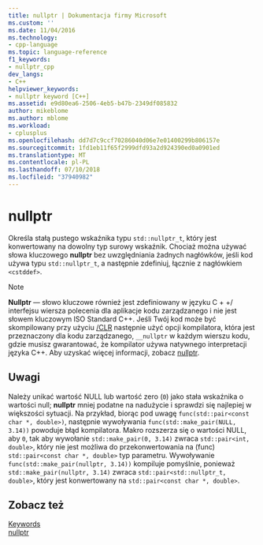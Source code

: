 ```yaml
---
title: nullptr | Dokumentacja firmy Microsoft
ms.custom: ''
ms.date: 11/04/2016
ms.technology:
- cpp-language
ms.topic: language-reference
f1_keywords:
- nullptr_cpp
dev_langs:
- C++
helpviewer_keywords:
- nullptr keyword [C++]
ms.assetid: e9d80ea6-2506-4eb5-b47b-2349df085832
author: mikeblome
ms.author: mblome
ms.workload:
- cplusplus
ms.openlocfilehash: dd7d7c9ccf70286040d06e7e01400299b806157e
ms.sourcegitcommit: 1fd1eb11f65f2999dfd93a2d924390ed0a0901ed
ms.translationtype: MT
ms.contentlocale: pl-PL
ms.lasthandoff: 07/10/2018
ms.locfileid: "37940982"
---
```

# <a name="nullptr"></a>nullptr
Określa stałą pustego wskaźnika typu `std::nullptr_t`, który jest konwertowany na dowolny typ surowy wskaźnik.  Chociaż można używać słowa kluczowego **nullptr** bez uwzględniania żadnych nagłówków, jeśli kod używa typu `std::nullptr_t`, a następnie zdefiniuj, łącznie z nagłówkiem `<cstddef>`.  
  
> [!NOTE]
>  **Nullptr** — słowo kluczowe również jest zdefiniowany w języku C + +/ interfejsu wiersza polecenia dla aplikacje kodu zarządzanego i nie jest słowem kluczowym ISO Standard C++. Jeśli Twój kod może być skompilowany przy użyciu [/CLR](../build/reference/clr-common-language-runtime-compilation.md) następnie użyć opcji kompilatora, która jest przeznaczony dla kodu zarządzanego, `__nullptr` w każdym wierszu kodu, gdzie musisz gwarantować, że kompilator używa natywnego interpretacji języka C++. Aby uzyskać więcej informacji, zobacz [nullptr](../windows/nullptr-cpp-component-extensions.md).  
  
## <a name="remarks"></a>Uwagi  
 Należy unikać wartość NULL lub wartość zero (`0`) jako stała wskaźnika o wartości null; **nullptr** mniej podatne na nadużycie i sprawdzi się najlepiej w większości sytuacji.  Na przykład, biorąc pod uwagę `func(std::pair<const char *, double>)`, następnie wywoływania `func(std::make_pair(NULL, 3.14))` powoduje błąd kompilatora.  Makro rozszerza się o wartości NULL, aby `0`, tak aby wywołanie `std::make_pair(0, 3.14)` zwraca `std::pair<int, double>`, który nie jest możliwa do przekonwertowania na (func) `std::pair<const char *, double>` typ parametru.  Wywoływanie `func(std::make_pair(nullptr, 3.14))` kompiluje pomyślnie, ponieważ `std::make_pair(nullptr, 3.14)` zwraca `std::pair<std::nullptr_t, double>`, który jest konwertowany na `std::pair<const char *, double>`.  
  
## <a name="see-also"></a>Zobacz też  
 [Keywords](../cpp/keywords-cpp.md)   
 [nullptr](../windows/nullptr-cpp-component-extensions.md)